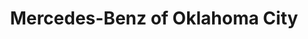 ---
title: "Mercedes-Benz of Oklahoma City"
url: /edmond/mercedes-benz-of-oklahoma-city/
shop: Autohaus
---